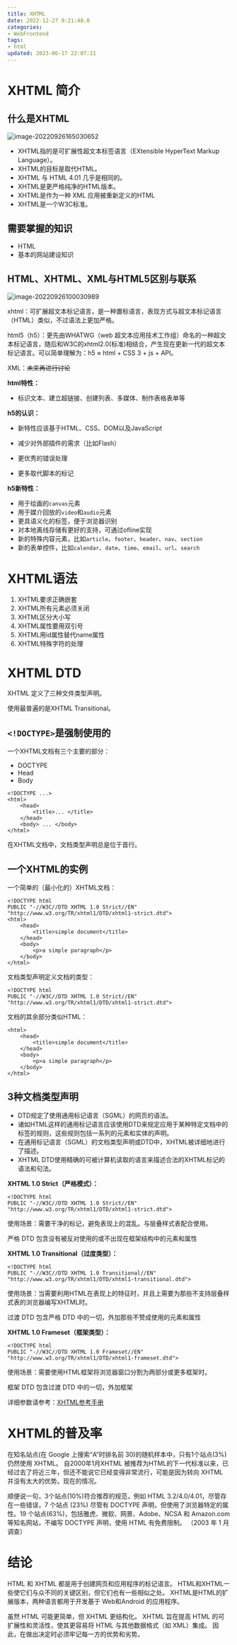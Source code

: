 ```yaml
---
title: XHTML
date: 2022-12-27 9:21:48.0
categories: 
- WebFrontend
tags: 
- html
updated: 2023-06-17 22:07:21
---
```


# XHTML 简介

## 什么是XHTML

![image-20220926165030652](https://wrxinyue.oss-cn-hongkong.aliyuncs.com/img/image-20220926165030652.png)

* XHTML指的是可扩展性超文本标签语言（EXtensible HyperText Markup Language）。
* XHTML的目标是取代HTML。
* XHTML 与 HTML 4.01 几乎是相同的。
* XHTML是更严格纯净的HTML版本。
* XHTML是作为一种 XML 应用被重新定义的HTML
* XHTML是一个W3C标准。

## 需要掌握的知识

* HTML
* 基本的网站建设知识

## HTML、XHTML、XML与HTML5区别与联系

![image-20220926100030989](https://wrxinyue.oss-cn-hongkong.aliyuncs.com/img/image-20220926100030989.png)

xhtml：可扩展超文本标记语言，是一种置标语言，表现方式与超文本标记语言（HTML）类似，不过语法上更加严格。

html5（h5）：更先由WHATWG（web 超文本应用技术工作组）命名的一种超文本标记语言，随后和W3C的xhtml2.0(标准)相结合，产生现在更新一代的超文本标记语言。可以简单理解为：h5 ≈ html + CSS 3 + js + API。

XML：~~未来再进行讨论~~

**html特性：**

* 标识文本、建立超链接、创建列表、多媒体、制作表格表单等



**h5的认识：**

* 新特性应该基于HTML、CSS、DOM以及JavaScript

* 减少对外部插件的需求（比如Flash）

* 更优秀的错误处理

* 更多取代脚本的标记



**h5新特性：**

* 用于绘画的`canvas`元素
* 用于媒介回放的`video`和`audio`元素
* 更具语义化的标签，便于浏览器识别
* 对本地离线存储有更好的支持，可通过ofline实现
* 新的特殊内容元素，比如`article`、`footer`、`header`、`nav`、`section`
* 新的表单控件，比如`calendar`、`date`、`time`、`email`、`url`、`search`

# XHTML语法

1. XHTML要求正确嵌套
2. XHTML所有元素必须关闭
3. XHTML区分大小写
4. XHTML属性要用双引号
5. XHTML用id属性替代name属性
6. XHTML特殊字符的处理

# XHTML DTD

XHTML 定义了三种文件类型声明。

使用最普遍的是XHTML Transitional。

## `<!DOCTYPE>`是强制使用的

一个XHTML文档有三个主要的部分：

* DOCTYPE
* Head
* Body

~~~XHTML
<!DOCTYPE ...>
<html>
	<head>
		<title>... </title>
	</head>
	<body> ... </body>
</html>
~~~

在XHTML文档中，文档类型声明总是位于首行。

## 一个XHTML的实例

一个简单的（最小化的）XHTML文档：

~~~XHTML
<!DOCTYPE html
PUBLIC "-//W3C//DTD XHTML 1.0 Strict//EN"
"http://www.w3.org/TR/xhtml1/DTD/xhtml1-strict.dtd">
<html>
	<head>
		<title>simple document</title>
	</head>
	<body>
		<p>a simple paragraph</p>
	</body>
</html>
~~~

文档类型声明定义文档的类型：

~~~XHTML
<!DOCTYPE html
PUBLIC "-//W3C//DTD XHTML 1.0 Strict//EN"
"http://www.w3.org/TR/xhtml1/DTD/xhtml1-strict.dtd">
~~~

文档的其余部分类似HTML：

~~~XHTML
<html>
	<head>
		<title>simple document</title>
	</head>
	<body>
		<p>a simple paragraph</p>
	</body>
</html>
~~~

## 3种文档类型声明

* DTD规定了使用通用标记语言（SGML）的网页的语法。
* 诸如HTML这样的通用标记语言应该使用DTD来规定应用于某种特定文档中的标签的规则，这些规则包括一系列的元素和实体的声明。
* 在通用标记语言（SGML）的文档类型声明或DTD中，XHTML被详细地进行了描述。
* XHTML DTD使用精确的可被计算机读取的语言来描述合法的XHTML标记的语法和句法。



**XHTML 1.0 Strict（严格模式）：**

~~~XHTML
<!DOCTYPE html
PUBLIC "-//W3C//DTD XHTML 1.0 Strict//EN" 
"http://www.w3.org/TR/xhtml1/DTD/xhtml1-strict.dtd">
~~~

使用场景：需要干净的标记，避免表现上的混乱。与层叠样式表配合使用。

严格 DTD 包含没有被反对使用的或不出现在框架结构中的元素和属性

**XHTML 1.0 Transitional（过度类型）：**

~~~XHTML
<!DOCTYPE html
PUBLIC "-//W3C//DTD XHTML 1.0 Transitional//EN"
"http://www.w3.org/TR/xhtml1/DTD/xhtml1-transitional.dtd">
~~~

使用场景：当需要利用HTML在表现上的特征时，并且上需要为那些不支持层叠样式表的浏览器编写XHTML时。

过渡 DTD 包含严格 DTD 中的一切，外加那些不赞成使用的元素和属性

**XHTML 1.0 Frameset（框架类型）：**

~~~XHTML
<!DOCTYPE html
PUBLIC "-//W3C//DTD XHTML 1.0 Frameset//EN"
"http://www.w3.org/TR/xhtml1/DTD/xhtml1-frameset.dtd">
~~~

使用场景：需要使用HTML框架将浏览器窗口分割为两部分或更多框架时。

框架 DTD 包含过渡 DTD 中的一切，外加框架

详细参数请参考：[XHTML参考手册](https://www.w3school.com.cn/tags/index.asp)

# XHTML的普及率

在知名站点(在 Google 上搜索“A”时排名前 30)的随机样本中，只有1个站点(3%)仍然使用 XHTML。 自2000年1月XHTML 被推荐为HTML的下一代标准以来，已经过去了将近三年，但还不能说它已经变得非常流行，可能是因为转向 XHTML 并没有太大的优势。现在的情况。 

顺便说一句，3个站点(10%)符合推荐的规范，例如 HTML 3.2/4.0/4.01，尽管存在一些错误，7 个站点 (23%) 尽管有 DOCTYPE 声明，但使用了浏览器特定的属性。19  个站点(63%)，包括雅虎、微软、网景、Adobe、NCSA 和 Amazon.com 等知名网站，不编写 DOCTYPE 声明，使用 HTML 有免费限制。  （2003 年 1 月调查） 

# 结论

HTML 和 XHTML 都是用于创建网页和应用程序的标记语言。  HTML和XHTML一些使它们与众不同的关键区别，但它们也有一些相似之处。 XHTML是HTML的扩展版本，两种语言都用于开发基于 Web和Android 的应用程序。 

虽然 HTML 可能更简单，但 XHTML 更结构化。  XHTML 旨在提高 HTML 的可扩展性和灵活性，使其更容易将 HTML 与其他数据格式（如 XML）集成。  因此，在做出决定时必须牢记每一方的优势和劣势。